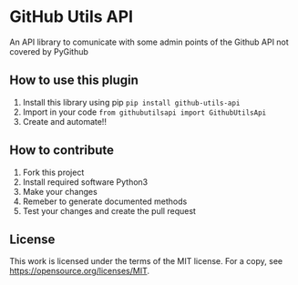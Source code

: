 # GitHub Utils API

An API library to comunicate with some admin points of the Github API not covered by PyGithub

## How to use this plugin

 1. Install this library using pip `pip install github-utils-api`
 2. Import in your code `from githubutilsapi import GithubUtilsApi`
 3. Create and automate!!

## How to contribute
 1. Fork this project
 2. Install required software Python3
 3. Make your changes
 4. Remeber to generate documented methods
 5. Test your changes and create the pull request

## License
This work is licensed under the terms of the MIT license.
For a copy, see <https://opensource.org/licenses/MIT>.
